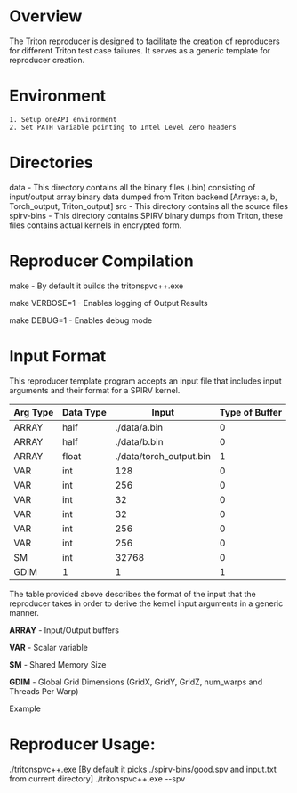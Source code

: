 # Overview
The Triton reproducer is designed to facilitate the creation of reproducers for different Triton test case failures. It serves as a generic template for reproducer creation.


# Environment
    1. Setup oneAPI environment 
    2. Set PATH variable pointing to Intel Level Zero headers

# Directories


data       - This directory contains all the binary files (.bin) consisting of input/output array binary data dumped from Triton backend 
             [Arrays: a, b, Torch_output, Triton_output]
src        - This directory contains all the source files 
spirv-bins - This directory contains SPIRV binary dumps from Triton, these files contains actual kernels in encrypted form.

# Reproducer Compilation
make            - By default it builds the tritonspvc++.exe

make VERBOSE=1  - Enables logging of Output Results

make DEBUG=1    - Enables debug mode

# Input Format
This reproducer template program accepts an input file that includes input arguments and their format for a SPIRV kernel.

| Arg Type | Data Type | Input | Type of Buffer |
|----------|-----------|-------|----------------|
| ARRAY    | half      | ./data/a.bin | 0       | 
| ARRAY    | half      | ./data/b.bin | 0       |
| ARRAY    | float     | ./data/torch_output.bin | 1 |
| VAR      | int       | 128 | 0 |
| VAR      | int       | 256 | 0 |
| VAR      | int       | 32 | 0 |
| VAR      | int       | 32 | 0 |
| VAR      | int       | 256 | 0 |
| VAR      | int       | 256 | 0 |
| SM       | int       | 32768 | 0 |
| GDIM     | 1 | 1 | 1 | 8 | 32 |

The table provided above describes the format of the input that the reproducer takes in order to derive the kernel input arguments in a generic manner.

**ARRAY** - Input/Output buffers

**VAR**   - Scalar variable

**SM**    - Shared Memory Size

**GDIM**  - Global Grid Dimensions (GridX, GridY, GridZ, num_warps and Threads Per Warp)

Example

# Reproducer Usage:

./tritonspvc++.exe [By default it picks ./spirv-bins/good.spv and input.txt from current directory]
./tritonspvc++.exe --spv <path to SPIRV>
